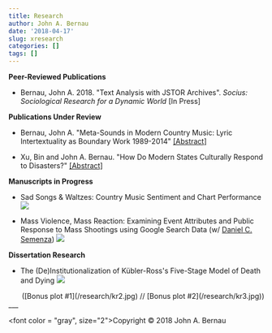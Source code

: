 ```yaml
---
title: Research
author: John A. Bernau
date: '2018-04-17'
slug: xresearch
categories: []
tags: []
---
```


**Peer-Reviewed Publications**  

* Bernau, John A. 2018. "Text Analysis with JSTOR Archives". *Socius: Sociological Research for a Dynamic World* [In Press]

**Publications Under Review** 

* Bernau, John A. "Meta-Sounds in Modern Country Music: Lyric Intertextuality as Boundary Work 1989-2014" [\[Abstract\]](/research/country-music)    
  
* Xu, Bin and John A. Bernau. "How Do Modern States Culturally Respond to Disasters?" [\[Abstract\]](/research/sympathetic-leviathan)


**Manuscripts in Progress**  

* Sad Songs & Waltzes: Country Music Sentiment and Chart Performance  
[<img src= "/research/cmsent1.jpg" />](/research/cmsent1.jpg)

* Mass Violence, Mass Reaction: Examining Event Attributes and Public Response to Mass Shootings using Google Search Data (w/ [Daniel C. Semenza](https://www.danielcsemenza.com/))
[<img src= "/research/google1.jpg"/>](/research/google1.jpg)


**Dissertation Research**  

* The (De)Institutionalization of Kübler-Ross's Five-Stage Model of Death and Dying
[<img src= "/research/kr1.jpg" />](/research/kr1.jpg)

<div style="text-align: right">
([Bonus plot #1](/research/kr2.jpg) // [Bonus plot #2](/research/kr3.jpg))
</div>
___

<font color = "gray", size="2">Copyright &copy; 2018 John A. Bernau</font>